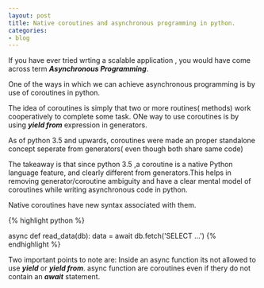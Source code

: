 ```yaml
---
layout: post
title: Native coroutines and asynchronous programming in python.
categories:
- blog
---
```



If you have ever tried wrting a scalable application , you would have come across term ***Asynchronous Programming***.

One of the  ways in which we can achieve asynchronous programming is by use of coroutines in  python.

The idea of coroutines is simply that two or more routines( methods) work cooperatively to complete some task. 
ONe way to use coroutines is by using ***yield from*** expression in generators.

As of python 3.5 and upwards, coroutines were made an proper standalone concept seperate from generators( even though both share same code)

The takeaway is that since python 3.5 ,a coroutine is a native Python language feature, and clearly different from generators.This helps in removing generator/coroutine ambiguity and have a clear mental model of coroutines while writing asynchronous code in python.



Native coroutines have new syntax associated with them.

{% highlight python %}

async def read_data(db):
    data = await db.fetch('SELECT ...')
{% endhighlight %}

Two important points to note are:
Inside an async function its not allowed to use ***yield*** or ***yield from***.
async function are coroutines even if thery do not contain an ***await*** statement.





